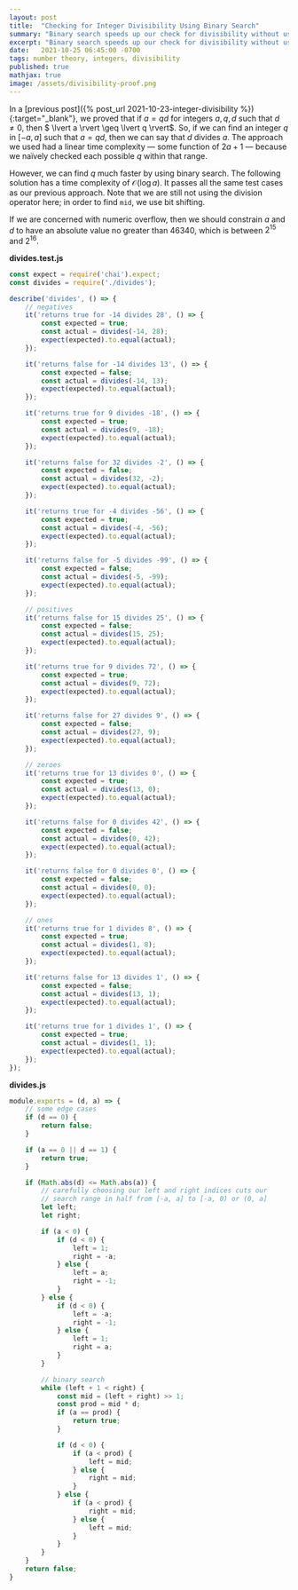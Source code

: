```yaml
---
layout: post
title:  "Checking for Integer Divisibility Using Binary Search"
summary: "Binary search speeds up our check for divisibility without using the division operator or the remainder operator"
excerpt: "Binary search speeds up our check for divisibility without using the division operator or the remainder operator"
date:   2021-10-25 06:45:00 -0700
tags: number theory, integers, divisibility
published: true
mathjax: true
image: /assets/divisibility-proof.png
---
```


In a [previous post]({% post_url 2021-10-23-integer-divisibility %}){:target="_blank"}, we proved that if $a = qd$ for integers $a, q, d$ such that $d \neq 0$, then $ \lvert a \rvert \geq \lvert q \rvert$.  So, if we can find an integer $q$ in $[-a, a]$ such that $a = qd$, then we can say that $d$ divides $a$.  The approach we used had a linear time complexity &mdash; some function of $2a + 1$ &mdash; because we naïvely checked each possible $q$ within that range.

However, we can find $q$ much faster by using binary search.  The following solution has a time complexity of $\mathcal{O}(\log a)$.  It passes all the same test cases as our previous approach. Note that we are still not using the division operator here; in order to find `mid`, we use bit shifting.

If we are concerned with numeric overflow, then we should constrain $a$ and $d$ to have an absolute value no greater than $46340$, which is between $2^{15}$ and $2^{16}$.

**divides.test.js**
```javascript
const expect = require('chai').expect;
const divides = require('./divides');

describe('divides', () => {
    // negatives
    it('returns true for -14 divides 28', () => {
        const expected = true;
        const actual = divides(-14, 28);
        expect(expected).to.equal(actual);
    });

    it('returns false for -14 divides 13', () => {
        const expected = false;
        const actual = divides(-14, 13);
        expect(expected).to.equal(actual);
    });

    it('returns true for 9 divides -18', () => {
        const expected = true;
        const actual = divides(9, -18);
        expect(expected).to.equal(actual);
    });

    it('returns false for 32 divides -2', () => {
        const expected = false;
        const actual = divides(32, -2);
        expect(expected).to.equal(actual);
    });

    it('returns true for -4 divides -56', () => {
        const expected = true;
        const actual = divides(-4, -56);
        expect(expected).to.equal(actual);
    });

    it('returns false for -5 divides -99', () => {
        const expected = false;
        const actual = divides(-5, -99);
        expect(expected).to.equal(actual);
    });

    // positives
    it('returns false for 15 divides 25', () => {
        const expected = false;
        const actual = divides(15, 25);
        expect(expected).to.equal(actual);
    });

    it('returns true for 9 divides 72', () => {
        const expected = true;
        const actual = divides(9, 72);
        expect(expected).to.equal(actual);
    });

    it('returns false for 27 divides 9', () => {
        const expected = false;
        const actual = divides(27, 9);
        expect(expected).to.equal(actual);
    });

    // zeroes
    it('returns true for 13 divides 0', () => {
        const expected = true;
        const actual = divides(13, 0);
        expect(expected).to.equal(actual);
    });

    it('returns false for 0 divides 42', () => {
        const expected = false;
        const actual = divides(0, 42);
        expect(expected).to.equal(actual);
    });

    it('returns false for 0 divides 0', () => {
        const expected = false;
        const actual = divides(0, 0);
        expect(expected).to.equal(actual);
    });

    // ones
    it('returns true for 1 divides 8', () => {
        const expected = true;
        const actual = divides(1, 8);
        expect(expected).to.equal(actual);
    });

    it('returns false for 13 divides 1', () => {
        const expected = false;
        const actual = divides(13, 1);
        expect(expected).to.equal(actual);
    });

    it('returns true for 1 divides 1', () => {
        const expected = true;
        const actual = divides(1, 1);
        expect(expected).to.equal(actual);
    });
});
```

**divides.js**
```javascript
module.exports = (d, a) => {
    // some edge cases
    if (d == 0) {
        return false;
    }

    if (a == 0 || d == 1) {
        return true;
    }

    if (Math.abs(d) <= Math.abs(a)) {
        // carefully choosing our left and right indices cuts our
        // search range in half from [-a, a] to [-a, 0) or (0, a]
        let left;
        let right;

        if (a < 0) {
            if (d < 0) {
                left = 1;
                right = -a;
            } else {
                left = a;
                right = -1;
            }
        } else {
            if (d < 0) {
                left = -a;
                right = -1;
            } else {
                left = 1;
                right = a;
            }
        }

        // binary search
        while (left + 1 < right) {
            const mid = (left + right) >> 1;
            const prod = mid * d;
            if (a == prod) {
                return true;
            }

            if (d < 0) {
                if (a < prod) {
                    left = mid;
                } else {
                    right = mid;
                }
            } else {
                if (a < prod) {
                    right = mid;
                } else {
                    left = mid;
                }
            }
        }
    }
    return false;
}
```